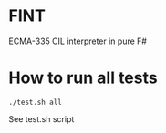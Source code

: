 # FINT

ECMA-335 CIL interpreter in pure F#

# How to run all tests

`./test.sh all`

See test.sh script
